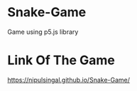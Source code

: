 # Snake-Game
Game using p5.js library

# Link Of The Game
https://nipulsingal.github.io/Snake-Game/
